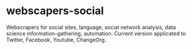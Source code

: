 # webscapers-social
Webscrapers for social sites, language, social network analysis, data science information-gathering, automation.
Current version applicated to Twitter, Facebook, Youtube, ChangeOrg.